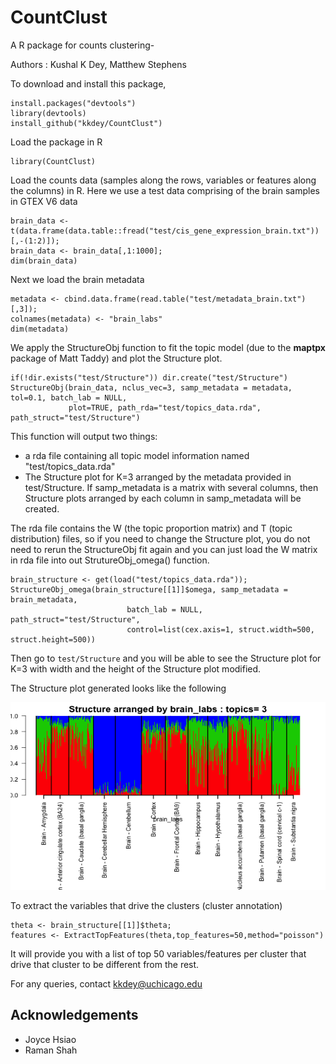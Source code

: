 # CountClust
A R package for counts clustering- 

Authors : Kushal K Dey, Matthew Stephens 

To download and install this package, 

```
install.packages("devtools")
library(devtools)
install_github("kkdey/CountClust")
```

Load the package in R

```
library(CountClust)
```

Load the counts data (samples along the rows, variables or features along the columns) in R. Here we use a test data comprising of the brain samples in GTEX V6 data

```
brain_data <- t(data.frame(data.table::fread("test/cis_gene_expression_brain.txt"))[,-(1:2)]);
brain_data <- brain_data[,1:1000];
dim(brain_data)
```
Next we load the brain metadata 

```
metadata <- cbind.data.frame(read.table("test/metadata_brain.txt")[,3]);
colnames(metadata) <- "brain_labs"
dim(metadata)
```
We  apply the StructureObj function to fit the topic model (due to the **maptpx** package of Matt Taddy) 
and plot the Structure plot. 

```
if(!dir.exists("test/Structure")) dir.create("test/Structure")
StructureObj(brain_data, nclus_vec=3, samp_metadata = metadata, tol=0.1, batch_lab = NULL,
             plot=TRUE, path_rda="test/topics_data.rda", path_struct="test/Structure")
```

This function will output two things:

-  a rda file containing all topic model information named "test/topics_data.rda" 
-  The Structure plot for K=3 arranged by the metadata provided in test/Structure. If samp_metadata is a matrix 
   with several columns, then Structure plots arranged by each column in samp_metadata will be created.

The rda file contains the W (the topic proportion matrix) and T (topic distribution) files, so if you need to change
the Structure plot, you do not need to rerun the StructureObj fit again and you can just load the W matrix in rda 
file into out StrutureObj_omega() function.

```
brain_structure <- get(load("test/topics_data.rda"));
StructureObj_omega(brain_structure[[1]]$omega, samp_metadata = brain_metadata, 
                          batch_lab = NULL, path_struct="test/Structure",
                          control=list(cex.axis=1, struct.width=500, struct.height=500))
```

Then go to `test/Structure` and you will be able to see the Structure plot for K=3 with width and the height
of the Structure plot modified.

The Structure plot generated looks like the following

<img src='test/Structure/clus_3/struct_clus_3_labs.png' style="width:550px;height:300px;">

To extract the variables that drive the clusters (cluster annotation)

```
theta <- brain_structure[[1]]$theta;
features <- ExtractTopFeatures(theta,top_features=50,method="poisson")
```
It will provide you with a list of top 50 variables/features per cluster that drive that cluster to be
different from the rest.

For any queries, contact kkdey@uchicago.edu

## Acknowledgements

- Joyce Hsiao
- Raman Shah


